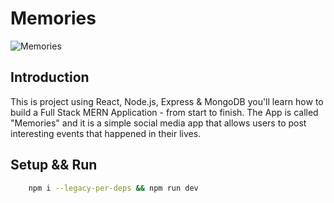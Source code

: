 # Memories

![Memories](https://i.ibb.co/7KVJqv0/37.png)

## Introduction

This is project using React, Node.js, Express & MongoDB you'll learn how to build a Full Stack MERN Application - from start to finish. The App is called "Memories" and it is a simple social media app that allows users to post interesting events that happened in their lives.

## Setup && Run

```bash
    npm i --legacy-per-deps && npm run dev
```

